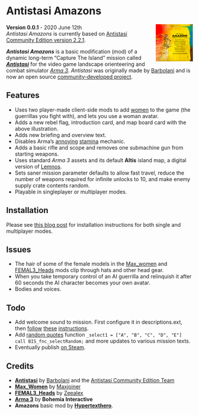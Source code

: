 # Antistasi Amazons  

<img src="antistasi-amazons.jpg" alt="Antistasi Amazons illustration by Simon Griffee." width="100" align="right">

**Version 0.0.1** - 2020 June 12th  
*Antistasi Amazons* is currently based on [Antistasi Community Edition version 2.2.1][ascev].

[ascev]: https://github.com/official-antistasi-community/A3-Antistasi/releases/tag/2.2.1

***Antistasi Amazons*** is a basic modification (mod) of a dynamic long-term “Capture The Island” mission called ***[Antistasi][as]*** for the video game landscape orienteering and combat simulator *[Arma 3][a3]*. *Antistasi* was originally made by [Barbolani](https://www.youtube.com/user/barbolani/) and is now an open source [community-developed project][asc].

[a3]: https://www.bohemia.net/games/arma3
[as]: https://github.com/official-antistasi-community/A3-Antistasi
[asc]: https://github.com/official-antistasi-community/A3-Antistasi/graphs/contributors

## Features

- Uses two player-made client-side mods to add [women][w] to the game (the guerrillas you fight with), and lets you use a woman avatar.
- Adds a new rebel flag, introduction card, and map board card with the above illustration.
- Adds new briefing and overview text.
- Disables Arma’s [annoying][annoying] [stamina][st] mechanic.
- Adds a basic rifle and scope and removes one submachine gun from starting weapons.
- Uses standard *Arma 3* assets and its default **Altis** island map, a digital version of [Lemnos][lem].
- Sets saner mission parameter defaults to allow fast travel, reduce the number of weapons required for infinite unlocks to 10, and make enemy supply crate contents random.
- Playable in singleplayer or multiplayer modes.

## Installation

Please see [this blog post](https://hypertexthero.com/amazons) for installation instructions for both single and multiplayer modes.

[w]: https://en.wikipedia.org/wiki/Women_in_combat
[annoying]: https://community.bistudio.com/wiki/Arma_3_Stamina
[st]: https://www.washingtonpost.com/opinions/women-in-combat-roles-would-strengthen-the-military/2014/04/03/f0aeb140-bb50-11e3-9a05-c739f29ccb08_story.html 
[lem]: https://en.wikipedia.org/wiki/Lemnos

## Issues

- The hair of some of the female models in the [Max_women][fh] and [FEMAL3_Heads][mw] mods clip through hats and other head gear.
- When you take temporary control of an AI guerrilla and relinquish it after 60 seconds the AI character becomes your own avatar. 
- Bodies and voices.
  
[fh]: https://steamcommunity.com/workshop/filedetails/?id=374775446
[mw]: https://steamcommunity.com/workshop/filedetails/?id=1451755886

## Todo
  
- Add welcome sound to mission. First configure it in descriptions.ext, then [follow](https://community.bistudio.com/wiki/playSound3D) [these](https://steamcommunity.com/app/107410/discussions/0/143387886728301734/) [instructions](https://forums.bohemia.net/forums/topic/189498-solved-how-to-correctly-reference-a3-vanilla-sounds/).
- Add [random quotes](https://community.bistudio.com/wiki/BIS_fnc_selectRandom) function `_select1 = ["A", "B", "C", "D", "E"] call BIS_fnc_selectRandom;` and more updates to various mission texts.
- Eventually publish [on Steam](https://arma3.com/workshop101).

## Credits

- **[Antistasi](https://github.com/official-antistasi-community/A3-Antistasi)** by [Barbolani](https://www.youtube.com/user/barbolani/) and the [Antistasi Community Edition Team](https://github.com/official-antistasi-community/A3-Antistasi/graphs/contributors)
- **[Max_Women](https://steamcommunity.com/workshop/filedetails/?id=1451755886)** by [Maxjoiner](https://www.youtube.com/channel/UCPGvwaVtKMTa7EHrT-Ys4ww)
- **[FEMAL3_Heads](https://steamcommunity.com/workshop/filedetails/?id=374775446)** by [Zeealex](https://www.deviantart.com/zeealex)
- **[Arma 3](https://www.bohemia.net/games/arma3)** by **Bohemia Interactive**
- **Amazons** basic mod by **[Hypertexthero](https://hypertexthero.com)**.